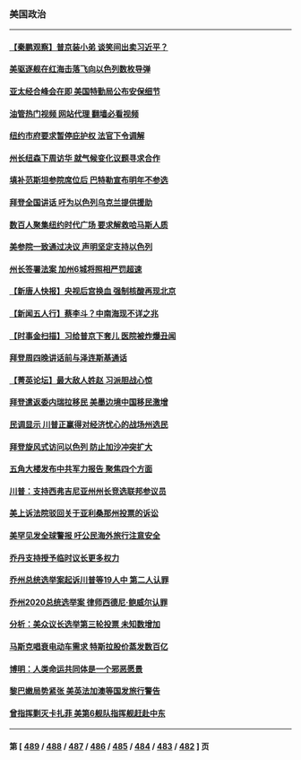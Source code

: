 ### 美国政治
---
#### [【秦鹏观察】普京装小弟 谈笑间出卖习近平？](../../pages/ncid1078159/n14099084.md?10202045) 
#### [美驱逐舰在红海击落飞向以色列数枚导弹](../../pages/ncid1078159/n14099188.md?10202045) 
#### [亚太经合峰会在即 美国特勤局公布安保细节](../../pages/ncid1078159/n14099254.md?10202045) 
#### [油管热门视频 网站代理 翻墙必看视频](http://138.2.39.72:81/youtube.html?epic-marker?10202045)
#### [纽约市府要求暂停庇护权 法官下令调解](../../pages/ncid1078159/n14099220.md?10202045) 
#### [州长纽森下周访华 就气候变化议题寻求合作](../../pages/ncid1078159/n14099248.md?10202045) 
#### [填补范斯坦参院席位后 巴特勒宣布明年不参选](../../pages/ncid1078159/n14099120.md?10202045) 
#### [拜登全国讲话 吁为以色列乌克兰提供援助](../../pages/ncid1078159/n14099115.md?10202045) 
#### [数百人聚集纽约时代广场 要求解救哈马斯人质](../../pages/ncid1078159/n14099116.md?10202045) 
#### [美参院一致通过决议 声明坚定支持以色列](../../pages/ncid1078159/n14099020.md?10202045) 
#### [州长签署法案 加州6城将照相严罚超速](../../pages/ncid1078159/n14099130.md?10202045) 
#### [【新唐人快报】央视后宫换血 强制核酸再现北京](../../pages/ncid1078159/n14099071.md?10202045) 
#### [【新闻五人行】蔡李斗？中南海现不详之兆](../../pages/ncid1078159/n14099004.md?10202045) 
#### [【时事金扫描】习给普京下套儿 医院被炸爆丑闻](../../pages/ncid1078159/n14099026.md?10202045) 
#### [拜登周四晚讲话前与泽连斯基通话](../../pages/ncid1078159/n14098970.md?10202045) 
#### [【菁英论坛】最大敌人姓赵 习派胆战心惊](../../pages/ncid1078159/n14098998.md?10202045) 
#### [拜登遣返委内瑞拉移民 美墨边境中国移民激增](../../pages/ncid1078159/n14098711.md?10202045) 
#### [民调显示 川普正赢得对经济忧心的战场州选民](../../pages/ncid1078159/n14098957.md?10202045) 
#### [拜登旋风式访问以色列 防止加沙冲突扩大](../../pages/ncid1078159/n14098930.md?10202045) 
#### [五角大楼发布中共军力报告 聚焦四个方面](../../pages/ncid1078159/n14098878.md?10202045) 
#### [川普：支持西弗吉尼亚州州长竞选联邦参议员](../../pages/ncid1078159/n14098911.md?10202045) 
#### [美上诉法院驳回关于亚利桑那州投票的诉讼](../../pages/ncid1078159/n14098886.md?10202045) 
#### [美罕见发全球警报 吁公民海外旅行注意安全](../../pages/ncid1078159/n14098908.md?10202045) 
#### [乔丹支持授予临时议长更多权力](../../pages/ncid1078159/n14098900.md?10202045) 
#### [乔州总统选举案起诉川普等19人中 第二人认罪](../../pages/ncid1078159/n14098865.md?10202045) 
#### [乔州2020总统选举案 律师西德尼‧鲍威尔认罪](../../pages/ncid1078159/n14098866.md?10202045) 
#### [分析：美众议长选举第三轮投票 未知数增加](../../pages/ncid1078159/n14098669.md?10202045) 
#### [马斯克唱衰电动车需求 特斯拉股价蒸发数百亿](../../pages/ncid1078159/n14098847.md?10202045) 
#### [博明：人类命运共同体是一个邪恶愿景](../../pages/ncid1078159/n14098778.md?10202045) 
#### [黎巴嫩局势紧张 美英法加澳等国发旅行警告](../../pages/ncid1078159/n14098697.md?10202045) 
#### [曾指挥剿灭卡扎菲 美第6舰队指挥舰赶赴中东](../../pages/ncid1078159/n14098670.md?10202045) 

---
#### 第 [ [489](./489.md?10202045) / [488](./488.md?10202045) / [487](./487.md?10202045) / [486](./486.md?10202045) / [485](./485.md?10202045) / [484](./484.md?10202045) / [483](./483.md?10202045) / [482](./482.md?10202045) ] 页
